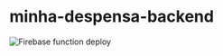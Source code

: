 # minha-despensa-backend

![Firebase function deploy](https://github.com/estartando-devs/minha-despensa-backend/workflows/Firebase%20function%20deploy/badge.svg)
